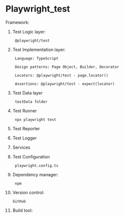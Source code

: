 # Playwright_test

Framework:
1. Test Logic layer:

    	@playwright/test

2. Test Implementation layer:

    	Language: TypeScript
    
    	Design patterns: Page Object, Builder, Decorator
    
    	Locators: @playwright/test - page.locator()
    
    	Assertions: @playwright/test - expect(locator)

3. Test Data layer

		testData folder

4. Test Runner

    	npx playwright test

5. Test Reporter

6. Test Logger

7. Services

8. Test Configuration

    	playwright.config.ts 

9. Dependency manager: 

		npm

10. Version control: 

    	GitHub

11. Build tool: 
